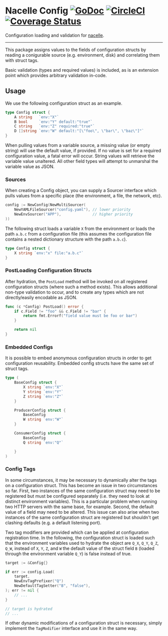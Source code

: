 # Nacelle Config [![GoDoc](https://godoc.org/github.com/go-nacelle/config?status.svg)](https://godoc.org/github.com/go-nacelle/config) [![CircleCI](https://circleci.com/gh/go-nacelle/config.svg?style=svg)](https://circleci.com/gh/go-nacelle/config) [![Coverage Status](https://coveralls.io/repos/github/go-nacelle/config/badge.svg?branch=master)](https://coveralls.io/github/go-nacelle/config?branch=master)

Configuration loading and validation for [nacelle](https://github.com/go-nacelle/nacelle).

---

This package assigns values to the fields of configuration structs by reading a
conigurable source (e.g. environment, disk) and correlating them with struct tags.

Basic validation (types and required values) is included, as is an extension point
which provides arbitrary validation in-code.

## Usage

We use the following configuration struct as an example.

```go
type Config struct {
    A string   `env:"X"`
    B bool     `env:"Y" default:"true"`
    C string   `env:"Z" required:"true"`
    D []string `env:"W" default:"[\"foo\", \"bar\", \"baz\"]"`
}
```

When pulling values from a variable source, a missing value (or empty string)
will use the default value, if provided. If no value is set for a required
configuration value, a fatal error will occur. String values will retrieve
the variable value unaltered. All other field types will attempt to unmarshal
the variable value as JSON.

### Sources

When creating a Config object, you can supply a Sourcer interface which pulls
values from a specific place (the environment, a file, the network, etc).

```go
config := NewConfig(NewMultiSourcer(
    NewYAMLFileSourcer("config.yaml"), // lower priority
    NewEnvSourcer("APP"),              // higher priority
))
```

The following struct loads a variable `X` from the environment or loads the
path `a.b.c` from a configuration file (this assumes the configuration file
contains a nested dictionary structure with the path `a.b.c`).

```go
type Config struct {
    X string `env:"x" file:"a.b.c"`
}
```

### PostLoading Configuration Structs

After hydration, the `PostLoad` method will be invoked on all registered
configuration structs (where such a method exists). This allows additional
non-type validation to occur, and to create any types which are not
directly/easily encodable as JSON.

```go
func (c *Config) PostLoad() error {
    if c.Field != "foo" && c.Field != "bar" {
        return fmt.Errorf("field value must be foo or bar")
    }

    return nil
}
```

### Embedded Configs

It is possible to embed anonymous configuration structs in order to get
configuration reusability. Embedded config structs have the same set of
struct tags.

```go
type (
    BaseConfig struct {
        X string `env:"X"`
        Y string `env:"Y"`
        Z string `env:"Z"`
    }

    ProducerConfig struct {
        BaseConfig
        W string `env:"W"`
    }

    ConsumerConfig struct {
        BaseConfig
        Q string `env:"Q"`

    }
)
```

### Config Tags

In some circumstances, it may be necessary to dynamically alter the tags
on a configuration struct. This has become an issue in two circumstances
so far. First, two instances of the same configuration struct may need to
be registered but must be configured separately (i.e. they need to look at
distinct environment variables). This is a particular problem when running
two HTTP servers with the same base, for example. Second, the default value
of a field may need to be altered. This issue can also arise when two
instances of the same configuration struct are registered but shouldn't get
clashing defaults (e.g. a default listening port).

Two tag modifiers are provided which can be applied at configuration
registration time. In the following, the configuration struct is loaded
such that the environment variables used to hydrate the object are `Q_X`,
`Q_Y`, `Q_Z`, `Q_W`, instead of `X`, `Y`, `Z`, and `W` the default value
of the struct field `B` (loaded through the environment variable `Q_Y`) is
false instead of true.

```go
target := &Config{}

if err := config.Load(
    target,
    NewEnvTagPrefixer("Q")
    NewDefaultTagSetter("B", "false"),
); err != nil {
    // ...
}

// target is hydrated
// ...
```

If other dynamic modifications of a configuration struct is necessary,
simply implement the `TagModifier` interface and use it in the same way.
